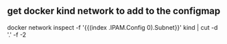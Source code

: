 ## get docker kind network to add to the configmap
docker network inspect -f '{{(index .IPAM.Config 0).Subnet}}' kind | cut -d '.' -f -2

